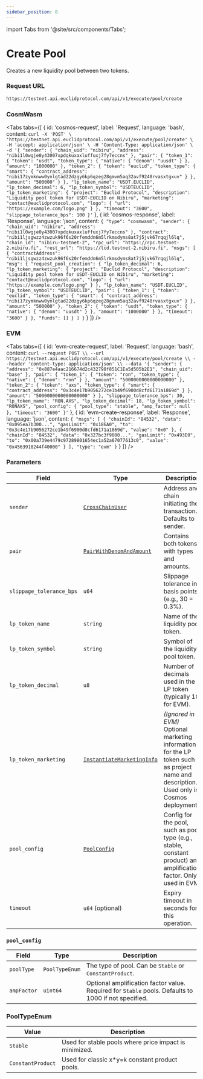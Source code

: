 ```yaml
---
sidebar_position: 8
---
```

import Tabs from '@site/src/components/Tabs';

# Create Pool

Creates a new liquidity pool between two tokens.

### Request URL
```bash
https://testnet.api.euclidprotocol.com/api/v1/execute/pool/create
```

### CosmWasm

<Tabs
  tabs={[
    {
      id: 'cosmos-request',
      label: 'Request',
      language: 'bash',
      content: `curl -X 'POST' \
  'https://testnet.api.euclidprotocol.com/api/v1/execute/pool/create' \
  -H 'accept: application/json' \
  -H 'Content-Type: application/json' \
  -d '{
    "sender": {
      "chain_uid": "nibiru",
      "address": "nibi1l0wgje0y43007xpdqkuxaxluffuxj7fy7eccns"
    },
    "pair": {
      "token_1": {
        "token": "usdt",
        "token_type": {
          "native": {
            "denom": "uusdt"
          }
        },
        "amount": "1000000"
      },
      "token_2": {
        "token": "euclid",
        "token_type": {
          "smart": {
            "contract_address": "nibi17zymknww0ynlgtad22dzgy6kp6qzeg28gmvm5aq32avf9248rvasxtgxuv"
          }
        },
        "amount": "500000"
      }
    },
    "lp_token_name": "USDT.EUCLID",
    "lp_token_decimal": 6,
    "lp_token_symbol": "USDTEUCLID",
    "lp_token_marketing": {
      "project": "Euclid Protocol",
      "description": "Liquidity pool token for USDT-EUCLID on Nibiru",
      "marketing": "contact@euclidprotocol.com",
      "logo": {
        "url": "https://example.com/logo.png"
      }
    },
    "timeout": "3600",
    "slippage_tolerance_bps": 100
}'`
    },
    {
      id: 'cosmos-response',
      label: 'Response',
      language: 'json',
      content: `{
  "type": "cosmwasm",
  "sender": {
    "chain_uid": "nibiru",
    "address": "nibi1l0wgje0y43007xpdqkuxaxluffuxj7fy7eccns"
  },
  "contract": "nibi1ljsgwzz4zwzuk96f6s20rfemddn6m5lrkmsdyms8at7j5jvk67rqqjl6lq",
  "chain_id": "nibiru-testnet-2",
  "rpc_url": "https://rpc.testnet-2.nibiru.fi",
  "rest_url": "https://lcd.testnet-2.nibiru.fi",
  "msgs": [
    {
      "contractAddress": "nibi1ljsgwzz4zwzuk96f6s20rfemddn6m5lrkmsdyms8at7j5jvk67rqqjl6lq",
      "msg": {
        "request_pool_creation": {
          "lp_token_decimal": 6,
          "lp_token_marketing": {
            "project": "Euclid Protocol",
            "description": "Liquidity pool token for USDT-EUCLID on Nibiru",
            "marketing": "contact@euclidprotocol.com",
            "logo": {
              "url": "https://example.com/logo.png"
            }
          },
          "lp_token_name": "USDT.EUCLID",
          "lp_token_symbol": "USDTEUCLID",
          "pair": {
            "token_1": {
              "token": "euclid",
              "token_type": {
                "smart": {
                  "contract_address": "nibi17zymknww0ynlgtad22dzgy6kp6qzeg28gmvm5aq32avf9248rvasxtgxuv"
                }
              },
              "amount": "500000"
            },
            "token_2": {
              "token": "usdt",
              "token_type": {
                "native": {
                  "denom": "uusdt"
                }
              },
              "amount": "1000000"
            }
          },
          "timeout": "3600"
        }
      },
      "funds": []
    }
  ]
}`
    }
  ]}
/>

### EVM

<Tabs
  tabs={[
    {
      id: 'evm-create-request',
      label: 'Request',
      language: 'bash',
      content: `curl --request POST \\
  --url https://testnet.api.euclidprotocol.com/api/v1/execute/pool/create \\
  --header 'content-type: application/json' \\
  --data '{
  "sender": {
    "address": "0x887e4aac216674d2c432798f851C1Ea5d505b2E1",
    "chain_uid": "base"
  },
  "pair": {
    "token_1": {
      "token": "ron",
      "token_type": {
        "native": {
          "denom": "ron"
        }
      },
      "amount": "5000000000000000000"
    },
    "token_2": {
      "token": "axs",
      "token_type": {
        "smart": {
          "contract_address": "0x3c4e17b9056272ce1b49f6900d8cfd6171a1869d"
        }
      },
      "amount": "5000000000000000000"
    }
  },
  "slippage_tolerance_bps": 30,
  "lp_token_name": "RON.AXS",
  "lp_token_decimal": 18,
  "lp_token_symbol": "RONAXS",
  "pool_config": {
    "pool_type": "stable",
    "amp_factor": null
  },
  "timeout": "3600"
}'`
    },
    {
      id: 'evm-create-response',
      label: 'Response',
      language: 'json',
      content: `{
  "msgs": [
    {
      "chainId": "84532",
      "data": "0x095ea7b300...",
      "gasLimit": "0x186A0",
      "to": "0x3c4e17b9056272ce1b49f6900d8cfd6171a1869d",
      "value": "0x0"
    },
    {
      "chainId": "84532",
      "data": "0x327bc3f9000...",
      "gasLimit": "0x493E0",
      "to": "0x00a739e4479c97289801654ec1a52a67077613c0",
      "value": "0x4563918244f40000"
    }
  ],
  "type": "evm"
}`
    }
  ]}
/>


### Parameters

| **Field**                 | **Type**                                                       | **Description**                                                                 |
|---------------------------|----------------------------------------------------------------|---------------------------------------------------------------------------------|
| `sender`                  | [`CrossChainUser`](../../common%20types.md#crosschainuser) | Address and chain initiating the transaction. Defaults to sender.              |
| `pair`                    | [`PairWithDenomAndAmount`](../../common%20types.md#pairwithdenomandamount) | Contains both tokens with types and amounts.                                   |
| `slippage_tolerance_bps` | `u64`                                                          | Slippage tolerance in basis points (e.g., 30 = 0.3%).                          |
| `lp_token_name`           | `string`                                                       | Name of the liquidity pool token.                                              |
| `lp_token_symbol`         | `string`                                                       | Symbol of the liquidity pool token.                                            |
| `lp_token_decimal`        | `u8`                                                           | Number of decimals used in the LP token (typically 18 for EVM).                |
| `lp_token_marketing` | [`InstantiateMarketingInfo`](https://docs.rs/astroport/latest/astroport/token/struct.InstantiateMarketingInfo.html) | *(Ignored in EVM)* Optional marketing information for the LP token such as project name and description. Used only in Cosmos deployments. |
| `pool_config`             | [`PoolConfig`](#pool_config)                                                      | Config for the pool, such as pool type (e.g., stable, constant product) and amplification factor. Only used in EVM.    |
| `timeout`                 | `u64` (optional)                                               | Expiry timeout in seconds for this operation.                                  |


### `pool_config`

| **Field**    | **Type**         | **Description**                                                                 |
|--------------|------------------|---------------------------------------------------------------------------------|
| `poolType`   | `PoolTypeEnum`   | The type of pool. Can be `Stable` or `ConstantProduct`.                        |
| `ampFactor`  | `uint64`         | Optional amplification factor value. Required for `Stable` pools. Defaults to 1000 if not specified.        |

### PoolTypeEnum

| **Value**          | **Description**                                           |
|--------------------|-----------------------------------------------------------|
| `Stable`           | Used for stable pools where price impact is minimized.    |
| `ConstantProduct`  | Used for classic x*y=k constant product pools.            |